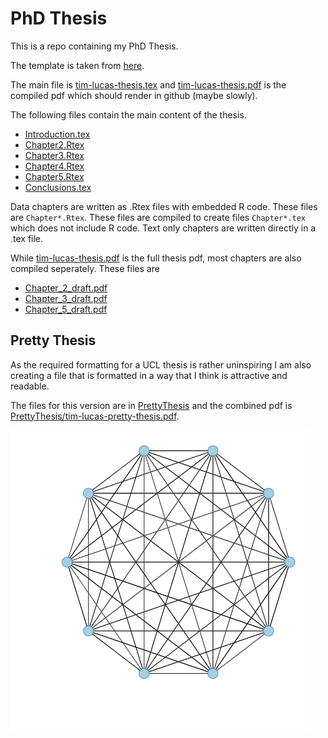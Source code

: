 PhD Thesis
===========

This is a repo containing my PhD Thesis.

The template is taken from [here](https://github.com/ucl/ucl-latex-thesis-templates).

The main file is [tim-lucas-thesis.tex](tim-lucas-thesis.tex) and [tim-lucas-thesis.pdf](tim-lucas-thesis.pdf) is the compiled pdf which should render in github (maybe slowly).

The following files contain the main content of the thesis.
- [Introduction.tex](Introduction.tex)
- [Chapter2.Rtex](Chapter2.Rtex)
- [Chapter3.Rtex](Chapter3.Rtex)
- [Chapter4.Rtex](Chapter4.Rtex)
- [Chapter5.Rtex](Chapter5.Rtex)
- [Conclusions.tex](Conclusions.tex)

Data chapters are written as .Rtex files with embedded R code. 
These files are `Chapter*.Rtex`.
These files are compiled to create files `Chapter*.tex` which does not include R code.
Text only chapters are written directly in a .tex file.

While [tim-lucas-thesis.pdf](tim-lucas-thesis.pdf) is the full thesis pdf, most chapters are also compiled seperately. These files are 

- [Chapter_2_draft.pdf](Chapter_2_draft.pdf)
- [Chapter_3_draft.pdf](Chapter_3_draft.pdf)
- [Chapter_5_draft.pdf](Chapter_5_draft.pdf)

Pretty Thesis
-------------

As the required formatting for a UCL thesis is rather uninspiring I am also creating a file that is formatted in a way that I think is attractive and readable. 

The files for this version are in [PrettyThesis](PrettyThesis) and the combined pdf is [PrettyThesis/tim-lucas-pretty-thesis.pdf](PrettyThesis/tim-lucas-pretty-thesis.pdf).


![Network image](/imgs/fullyConnected.png)
